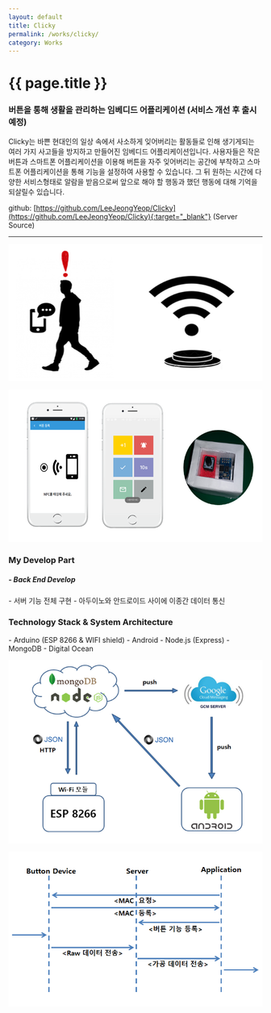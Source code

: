 ```yaml
---
layout: default
title: Clicky
permalink: /works/clicky/
category: Works
---
```


# {{ page.title }}

### 버튼을 통해 생활을 관리하는 임베디드 어플리케이션 (서비스 개선 후 출시 예정)

Clicky는 바쁜 현대인의 일상 속에서 사소하게 잊어버리는 활동들로 인해 생기게되는 여러 가지 사고들을 방지하고 만들어진 임베디드 어플리케이션입니다.
사용자들은 작은 버튼과 스마트폰 어플리케이션을 이용해 버튼을 자주 잊어버리는 공간에 부착하고 스마트폰 어플리케이션을 통해 기능을 설정하여 사용할 수 있습니다. 그 뒤 원하는 시간에 다양한 서비스형태로 알람을 받음으로써 앞으로 해야 할 행동과 했던 행동에 대해 기억을 되살릴수 있습니다.

github: [https://github.com/LeeJeongYeop/Clicky](https://github.com/LeeJeongYeop/Clicky){:target="_blank"} (Server Source)

---
<p align="center"><img src="/img/clicky/clicky1.PNG" alt="clicky" class="img-responsive"/></p>
<p align="center"><img src="/img/clicky/clicky2.PNG" alt="clicky" class="img-responsive"/></p>

<h3 class="section">My Develop Part</h3>
<h5> - Back End Develop</h5>
- 서버 기능 전체 구현
- 아두이노와 안드로이드 사이에 이종간 데이터 통신

<h3 class="section">Technology Stack & System Architecture</h3>
- Arduino (ESP 8266 & WIFI shield)
- Android
- Node.js (Express)
- MongoDB
- Digital Ocean

<p align="center"><img src="/img/clicky/clicky_a.PNG" alt="clicky" class="img-responsive"/></p>
<p align="center"><img src="/img/clicky/clicky_c.PNG" alt="clicky" class="img-responsive"/></p>